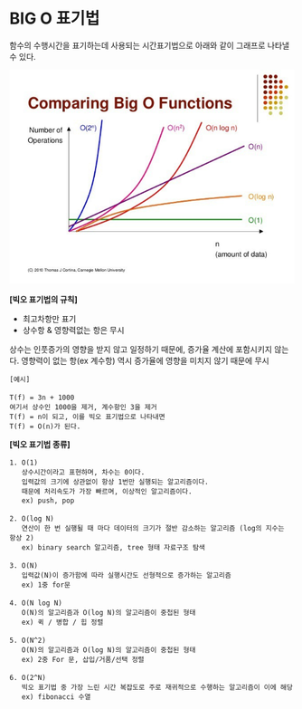# BIG O 표기법

함수의 수행시간을 표기하는데 사용되는 시간표기법으로
아래와 같이 그래프로 나타낼 수 있다.

![image](./image.png)



**[빅오 표기법의 규칙]**
- 최고차항만 표기
- 상수항 & 영향력없는 항은 무시

상수는 인풋증가의 영향을 받지 않고 일정하기 때문에, 증가율 계산에 포함시키지 않는다.
영향력이 없는 항(ex 계수항) 역시 증가율에 영향을 미치지 않기 때문에 무시

```
[예시]

T(f) = 3n + 1000
여기서 상수인 1000을 제거, 계수항인 3을 제거
T(f) = n이 되고, 이를 빅오 표기법으로 나타내면
T(f) = O(n)가 된다.

```

**[빅오 표기법 종류]**

```
1. O(1)
   상수시간이라고 표현하며, 차수는 0이다.
   입력값의 크기에 상관없이 항상 1번만 실행되는 알고리즘이다.
   때문에 처리속도가 가장 빠르며, 이상적인 알고리즘이다.
   ex) push, pop

2. O(log N)
   연산이 한 번 실행될 때 마다 데이터의 크기가 절반 감소하는 알고리즘 (log의 지수는 항상 2)
   ex) binary search 알고리즘, tree 형태 자료구조 탐색

3. O(N)
   입력값(N)이 증가함에 따라 실행시간도 선형적으로 증가하는 알고리즘
   ex) 1중 for문

4. O(N log N)
   O(N)의 알고리즘과 O(log N)의 알고리즘이 중첩된 형태
   ex) 퀵 / 병합 / 힙 정렬

5. O(N^2)
   O(N)의 알고리즘과 O(log N)의 알고리즘이 중첩된 형태
   ex) 2중 For 문, 삽입/거품/선택 정렬

6. O(2^N)
   빅오 표기법 중 가장 느린 시간 복잡도로 주로 재귀적으로 수행하는 알고리즘이 이에 해당
   ex) fibonacci 수열
```
